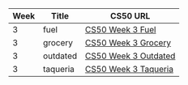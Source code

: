 | Week | Title         | CS50 URL                                                                                 |
|------|---------------|------------------------------------------------------------------------------------------|
| 3    | fuel          | [CS50 Week 3 Fuel](https://cs50.harvard.edu/python/2022/psets/3/fuel)                    |
| 3    | grocery       | [CS50 Week 3 Grocery](https://cs50.harvard.edu/python/2022/psets/3/grocery)              |
| 3    | outdated      | [CS50 Week 3 Outdated](https://cs50.harvard.edu/python/2022/psets/3/outdated)            |
| 3    | taqueria      | [CS50 Week 3 Taqueria](https://cs50.harvard.edu/python/2022/psets/3/taqueria)            |
